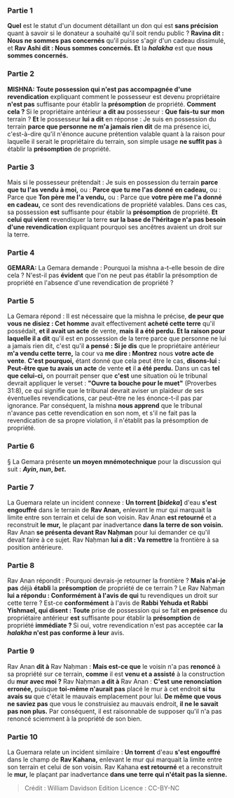 
### Partie 1
<b>Quel</b> est le statut d'un document détaillant un don qui est <b>sans précision</b> quant à savoir si le donateur a souhaité qu'il soit rendu public ? <b>Ravina dit : Nous ne sommes pas concernés</b> qu'il puisse s'agir d'un cadeau dissimulé, et <b>Rav Ashi dit : Nous sommes concernés. Et</b> la <b><i>halakha</i></b> est que <b>nous sommes concernés.</b>

### Partie 2
<strong>MISHNA:</strong> <b>Toute possession qui n'est pas accompagnée d'une revendication</b> expliquant comment le possesseur est devenu propriétaire <b>n'est pas</b> suffisante pour établir la <b>présomption</b> de propriété. <b>Comment cela ? </b> Si le propriétaire antérieur <b>a dit au</b> possesseur : <b>Que fais-tu sur mon</b> terrain ? <b>Et</b> le possesseur <b>lui a dit</b> en réponse : Je suis en possession du terrain <b>parce que personne ne m'a jamais rien dit</b> de ma présence ici, c'est-à-dire qu'il n'énonce aucune prétention valable quant à la raison pour laquelle il serait le propriétaire du terrain, son simple usage <b>ne suffit pas</b> à établir la <b>présomption</b> de propriété.

### Partie 3
Mais si le possesseur prétendait : Je suis en possession du terrain <b>parce que tu l'as vendu</b> <b>à moi,</b> ou : <b>Parce que tu me l'as donné</b> <b>en cadeau,</b> ou : Parce que <b>Ton père me l'a vendu,</b> ou : Parce que <b>votre père me l'a donné en cadeau,</b> ce sont des revendications de propriété valables. Dans ces cas, sa possession <b>est</b> suffisante pour établir la <b>présomption</b> de propriété. <b>Et celui qui vient</b> revendiquer la terre <b>sur la base de l'héritage n'a pas besoin d'une revendication</b> expliquant pourquoi ses ancêtres avaient un droit sur la terre.

### Partie 4
<strong>GEMARA:</strong> La Gemara demande : Pourquoi la mishna a-t-elle besoin de dire cela ? N'est-il pas <b>évident</b> que l'on ne peut pas établir la présomption de propriété en l'absence d'une revendication de propriété ?

### Partie 5
La Gemara répond : Il est nécessaire que la mishna le précise, <b>de peur que vous ne disiez : Cet homme</b> avait effectivement <b>acheté cette terre</b> qu'il possédait, <b>et il avait un acte</b> de vente, <b>mais il a été perdu. Et la raison pour laquelle il a dit</b> qu'il est en possession de la terre parce que personne ne lui a jamais rien dit, c'est qu'il <b>a pensé : Si je dis</b> que le propriétaire antérieur <b>m'a vendu cette terre,</b> la cour va <b>me dire : Montrez</b> nous <b>votre acte de vente</b>. <b>C'est pourquoi,</b> étant donné que cela peut être le cas, <b>disons-lui : Peut-être que tu avais un acte</b> de vente <b>et</b> il <b>a été perdu.</b> Dans un cas <b>tel que celui-ci,</b> on pourrait penser que <b>c'est</b> une situation où le tribunal devrait appliquer le verset : <b>"Ouvre ta bouche pour le muet"</b> (Proverbes 31:8), ce qui signifie que le tribunal devrait aviser un plaideur de ses éventuelles revendications, car peut-être ne les énonce-t-il pas par ignorance. Par conséquent, la mishna <b>nous apprend</b> que le tribunal n'avance pas cette revendication en son nom, et s'il ne fait pas la revendication de sa propre violation, il n'établit pas la présomption de propriété.

### Partie 6
§ La Gemara présente <b>un moyen mnémotechnique</b> pour la discussion qui suit : <b><i>Ayin</i>, <i>nun</i>, <i>bet</i>.</b>

### Partie 7
La Guemara relate un incident connexe : <b>Un torrent [<i>bideka</i>]</b> d'eau <b>s'est engouffré</b> dans le terrain de <b>Rav Anan,</b> enlevant le mur qui marquait la limite entre son terrain et celui de son voisin. Rav Anan <b>est retourné</b> et a reconstruit <b>le mur,</b> le plaçant par inadvertance <b>dans la terre de son voisin.</b> Rav Anan <b>se présenta devant Rav Naḥman</b> pour lui demander ce qu'il devait faire à ce sujet. Rav Naḥman <b>lui a dit : Va remettre</b> la frontière à sa position antérieure.

### Partie 8
Rav Anan répondit : Pourquoi devrais-je retourner la frontière ? <b>Mais n'ai-je pas</b> déjà <b>établi</b> la <b>présomption</b> de propriété de ce terrain ? Le Rav Naḥman <b>lui a répondu : Conformément à l'avis de qui</b> tu revendiques un droit sur cette terre ? Est-ce <b>conformément</b> à l'avis de <b>Rabbi Yehuda et Rabbi Yishmael, qui disent : Toute</b> prise de possession qui se fait <b>en présence</b> du propriétaire antérieur <b>est</b> suffisante pour établir la <b>présomption</b> de propriété <b>immédiate ? </b> Si oui, votre revendication n'est pas acceptée car <b>la <i>halakha</i> n'est pas conforme à leur</b> avis.

### Partie 9
Rav Anan <b>dit à</b> Rav Naḥman : <b>Mais est-ce que</b> le voisin n'a pas <b>renoncé</b> à sa propriété sur ce terrain, <b>comme</b> il est <b>venu et a assisté</b> à la construction du <b>mur avec moi ?</b> Rav Naḥman <b>a dit à</b> Rav Anan : <b>C'est</b> <b>une renonciation erronée,</b> puisque <b>toi-même n'aurait pas</b> placé le mur à cet endroit <b>si tu avais su</b> que c'était le mauvais emplacement pour lui. <b>De même que vous ne saviez pas</b> que vous le construisiez au mauvais endroit, <b>il ne le savait pas non plus.</b> Par conséquent, il est raisonnable de supposer qu'il n'a pas renoncé sciemment à la propriété de son bien.

### Partie 10
La Guemara relate un incident similaire : <b>Un torrent</b> d'eau <b>s'est engouffré</b> dans le champ de <b>Rav Kahana,</b> enlevant le mur qui marquait la limite entre son terrain et celui de son voisin. Rav Kahana <b>est retourné</b> et a reconstruit le <b>mur,</b> le plaçant par inadvertance <b>dans une terre qui n'était pas la sienne.</b>

>Crédit : William Davidson Edition
>Licence : CC-BY-NC